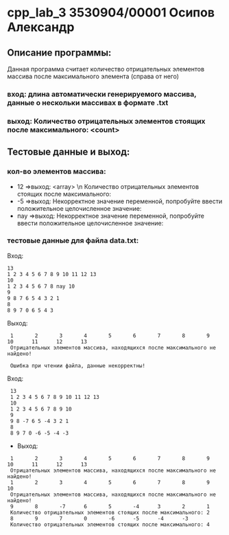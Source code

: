 # cpp_lab_3 3530904/00001 Осипов Александр

## Описание программы:
Данная программа считает количество отрицательных элементов массива после максимального элемента (справа от него)
### вход: длина автоматически генерируемого массива, данные о нескольки массивах в формате .txt
### выход: Количество отрицательных элементов стоящих после максимального: \<count\>
  
 ## Тестовые данные и выход:
 ### кол-во элементов массива: 
 * 12  =>выход: \<array\> \\n Количество отрицательных элементов стоящих после максимального: <count>
 * -5  =>выход: Некорректное значение переменной, попробуйте ввести положительное целочисленное значение: 
 * пау =>выход: Некорректное значение переменной, попробуйте ввести положительное целочисленное значение: 
 
 ### тестовые данные для файла data.txt:
 Вход:
 ```
 13
 1 2 3 4 5 6 7 8 9 10 11 12 13
 10
 1 2 3 4 5 6 7 8 пау 10
 9
 9 8 7 6 5 4 3 2 1
 8
 8 9 7 0 6 5 4 3
```
Выход:
```
 1       2       3       4       5       6       7       8       9       10      11      12      13
 Отрицательных элементов массива, находящихся после максимального не найдено!

 Ошибка при чтении файла, данные некорректны!
```
Вход:
```
 13
 1 2 3 4 5 6 7 8 9 10 11 12 13
 10
 1 2 3 4 5 6 7 8 9 10
 9
 9 8 -7 6 5 -4 3 2 1
 8
 8 9 7 0 -6 -5 -4 -3
```
- Выход:
```
 1       2       3       4       5       6       7       8       9       10      11      12      13
 Отрицательных элементов массива, находящихся после максимального не найдено!
 1       2       3       4       5       6       7       8       9       10
 Отрицательных элементов массива, находящихся после максимального не найдено!
 9       8       -7      6       5       -4      3       2       1
 Количество отрицательных элементов стоящих после максимального: 2
 8       9       7       0       -6      -5      -4      -3
 Количество отрицательных элементов стоящих после максимального: 4
```
